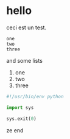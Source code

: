 # hello

ceci est un test.

```
one
two
three
```

and some lists

1. one
2. two
3. three

```python
#!/usr/bin/env python

import sys

sys.exit(0)
```

ze end
